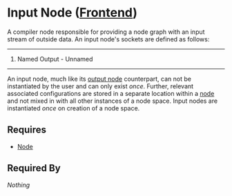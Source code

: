 # Input Node ([Frontend](../../../frontend.md))

A compiler node responsible for providing a node graph with an input stream of outside data. An input node's sockets are defined as follows:

___

1. Named Output - Unnamed<br>

___

An input node, much like its [output node](./output.md) counterpart, can not be instantiated by the user and can only exist *once*. Further, relevant associated configurations are stored in a separate location within a [node](../node.md) and not mixed in with all other instances of a node space. Input nodes are instantiated *once* on creation of a node space.

## Requires

- [Node](../node.md)

## Required By

*Nothing*
